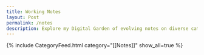 ```yaml
---
title: Working Notes
layout: Post
permalink: /notes
description: Explore my Digital Garden of evolving notes on diverse categorys, waiting to bloom over time.
---
```


{% include CategoryFeed.html category="[[Notes]]" show_all=true %}